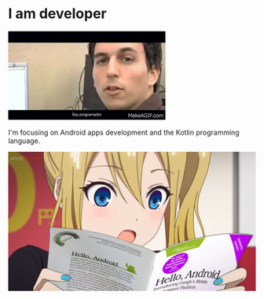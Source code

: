# I am developer
![soy programador fp xdddddd](./Soy_programador_fp.gif)

I'm focusing on Android apps development and the Kotlin programming language.

![ayasaka android development](./Hayasaka_Holding_Android_Java.png)
